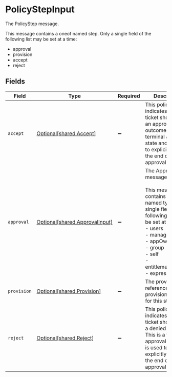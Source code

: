# PolicyStepInput

The PolicyStep message.

This message contains a oneof named step. Only a single field of the following list may be set at a time:
  - approval
  - provision
  - accept
  - reject



## Fields

| Field                                                                                                                                                                                                                        | Type                                                                                                                                                                                                                         | Required                                                                                                                                                                                                                     | Description                                                                                                                                                                                                                  |
| ---------------------------------------------------------------------------------------------------------------------------------------------------------------------------------------------------------------------------- | ---------------------------------------------------------------------------------------------------------------------------------------------------------------------------------------------------------------------------- | ---------------------------------------------------------------------------------------------------------------------------------------------------------------------------------------------------------------------------- | ---------------------------------------------------------------------------------------------------------------------------------------------------------------------------------------------------------------------------- |
| `accept`                                                                                                                                                                                                                     | [Optional[shared.Accept]](../../models/shared/accept.md)                                                                                                                                                                     | :heavy_minus_sign:                                                                                                                                                                                                           | This policy step indicates that a ticket should have an approved outcome. This is a terminal approval state and is used to explicitly define the end of approval steps.                                                      |
| `approval`                                                                                                                                                                                                                   | [Optional[shared.ApprovalInput]](../../models/shared/approvalinput.md)                                                                                                                                                       | :heavy_minus_sign:                                                                                                                                                                                                           | The Approval message.<br/><br/>This message contains a oneof named typ. Only a single field of the following list may be set at a time:<br/>  - users<br/>  - manager<br/>  - appOwners<br/>  - group<br/>  - self<br/>  - entitlementOwners<br/>  - expression<br/> |
| `provision`                                                                                                                                                                                                                  | [Optional[shared.Provision]](../../models/shared/provision.md)                                                                                                                                                               | :heavy_minus_sign:                                                                                                                                                                                                           | The provision step references a provision policy for this step.                                                                                                                                                              |
| `reject`                                                                                                                                                                                                                     | [Optional[shared.Reject]](../../models/shared/reject.md)                                                                                                                                                                     | :heavy_minus_sign:                                                                                                                                                                                                           | This policy step indicates that a ticket should have a denied outcome. This is a terminal approval state and is used to explicitly define the end of approval steps.                                                         |